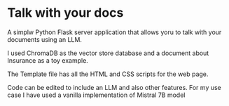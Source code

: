 # Talk with your docs

A simplw Python Flask server application that allows yoru to talk with your documents using an LLM.

I used ChromaDB as the vector store database and a document about Insurance as a toy example.

The Template file has all the HTML and CSS scripts for the web page.

Code can be edited to include an LLM and also other features. For my use case I have used a vanilla implementation of Mistral 7B model
